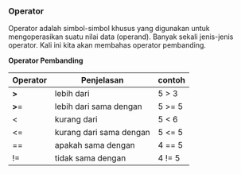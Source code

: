### **Operator**

Operator adalah simbol-simbol khusus yang digunakan untuk mengoperasikan suatu nilai data (operand). Banyak sekali jenis-jenis operator. Kali ini kita akan membahas operator pembanding.

**Operator Pembanding**

| Operator | **Penjelasan**          | **contoh** |
| -------- | ----------------------- | ---------- |
| **>**    | lebih dari              | 5 > 3      |
| **>**=   | lebih dari sama dengan  | 5 >= 5     |
| <        | kurang dari             | 5 < 6      |
| <=       | kurang dari sama dengan | 5 <= 5     |
| ==       | apakah sama dengan      | 4 == 5     |
| !=       | tidak sama dengan       | 4 != 5     |

